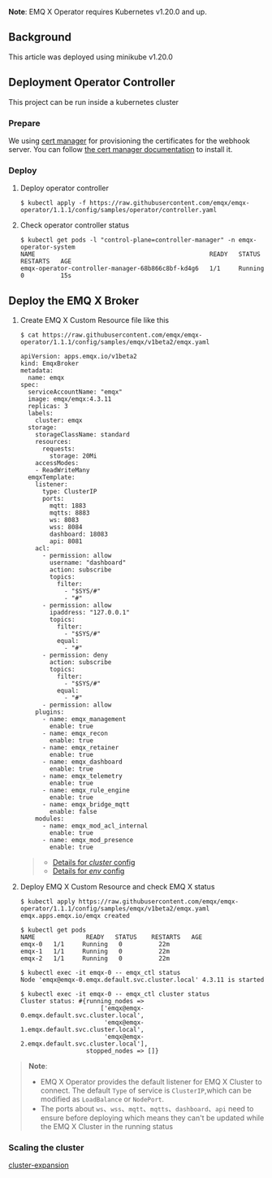**Note**: EMQ X Operator requires Kubernetes v1.20.0 and up.

## Background

This article was deployed using minikube v1.20.0

## Deployment Operator Controller

This project can be run inside a kubernetes cluster

### Prepare

We using [cert manager](https://github.com/jetstack/cert-manager) for provisioning the certificates for the webhook server. You can follow [the cert manager documentation](https://cert-manager.io/docs/installation/) to install it.

### Deploy

1. Deploy operator controller

   ```shell
   $ kubectl apply -f https://raw.githubusercontent.com/emqx/emqx-operator/1.1.1/config/samples/operator/controller.yaml
   ```

2. Check operator controller status

   ```shell
   $ kubectl get pods -l "control-plane=controller-manager" -n emqx-operator-system
   NAME                                                READY   STATUS    RESTARTS   AGE
   emqx-operator-controller-manager-68b866c8bf-kd4g6   1/1     Running   0          15s
   ```

## Deploy the EMQ X Broker

1. Create EMQ X Custom Resource file like this

   ```shell
   $ cat https://raw.githubusercontent.com/emqx/emqx-operator/1.1.1/config/samples/emqx/v1beta2/emqx.yaml

   apiVersion: apps.emqx.io/v1beta2
   kind: EmqxBroker
   metadata:
     name: emqx
   spec:
     serviceAccountName: "emqx"
     image: emqx/emqx:4.3.11
     replicas: 3
     labels:
       cluster: emqx
     storage:
       storageClassName: standard
       resources:
         requests:
           storage: 20Mi
       accessModes:
       - ReadWriteMany
     emqxTemplate:
       listener:
         type: ClusterIP
         ports:
           mqtt: 1883
           mqtts: 8883
           ws: 8083
           wss: 8084
           dashboard: 18083
           api: 8081
       acl:
         - permission: allow
           username: "dashboard"
           action: subscribe
           topics:
             filter:
               - "$SYS/#"
               - "#"
         - permission: allow
           ipaddress: "127.0.0.1"
           topics:
             filter:
               - "$SYS/#"
             equal:
               - "#"
         - permission: deny
           action: subscribe
           topics:
             filter:
               - "$SYS/#"
             equal:
               - "#"
         - permission: allow
       plugins:
         - name: emqx_management
           enable: true
         - name: emqx_recon
           enable: true
         - name: emqx_retainer
           enable: true
         - name: emqx_dashboard
           enable: true
         - name: emqx_telemetry
           enable: true
         - name: emqx_rule_engine
           enable: true
         - name: emqx_bridge_mqtt
           enable: false
       modules:
         - name: emqx_mod_acl_internal
           enable: true
         - name: emqx_mod_presence
           enable: true
   ```

   > * [Details for *cluster* config](https://docs.emqx.io/en/broker/v4.3/configuration/configuration.html)
   > * [Details for *env* config](https://docs.emqx.io/en/broker/v4.3/configuration/configuration.html)

2. Deploy EMQ X Custom Resource and check EMQ X status

   ```shell
   $ kubectl apply https://raw.githubusercontent.com/emqx/emqx-operator/1.1.1/config/samples/emqx/v1beta2/emqx.yaml
   emqx.apps.emqx.io/emqx created

   $ kubectl get pods
   NAME              READY   STATUS    RESTARTS   AGE
   emqx-0   1/1     Running   0          22m
   emqx-1   1/1     Running   0          22m
   emqx-2   1/1     Running   0          22m

   $ kubectl exec -it emqx-0 -- emqx_ctl status
   Node 'emqx@emqx-0.emqx.default.svc.cluster.local' 4.3.11 is started

   $ kubectl exec -it emqx-0 -- emqx_ctl cluster status
   Cluster status: #{running_nodes =>
                         ['emqx@emqx-0.emqx.default.svc.cluster.local',
                          'emqx@emqx-1.emqx.default.svc.cluster.local',
                          'emqx@emqx-2.emqx.default.svc.cluster.local'],
                     stopped_nodes => []}
   ```

>**Note**:
>
>* EMQ X Operator provides the default listener for EMQ X Cluster to connect. The default `Type` of service is `ClusterIP`,which can be modified as `LoadBalance` or `NodePort`.
>* The ports about `ws`、`wss`、`mqtt`、`mqtts`、`dashboard`、`api` need to ensure before deploying which means they can't be updated while the EMQ X Cluster in the running status

### Scaling the cluster

[cluster-expansion](../cluster-expansion.md)
